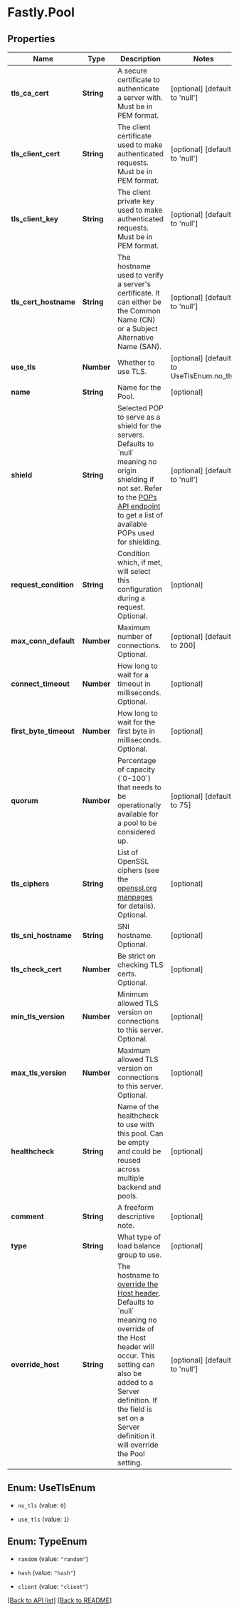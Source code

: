 # Fastly.Pool

## Properties

Name | Type | Description | Notes
------------ | ------------- | ------------- | -------------
**tls_ca_cert** | **String** | A secure certificate to authenticate a server with. Must be in PEM format. | [optional] [default to &#39;null&#39;]
**tls_client_cert** | **String** | The client certificate used to make authenticated requests. Must be in PEM format. | [optional] [default to &#39;null&#39;]
**tls_client_key** | **String** | The client private key used to make authenticated requests. Must be in PEM format. | [optional] [default to &#39;null&#39;]
**tls_cert_hostname** | **String** | The hostname used to verify a server&#39;s certificate. It can either be the Common Name (CN) or a Subject Alternative Name (SAN). | [optional] [default to &#39;null&#39;]
**use_tls** | **Number** | Whether to use TLS. | [optional] [default to UseTlsEnum.no_tls]
**name** | **String** | Name for the Pool. | [optional] 
**shield** | **String** | Selected POP to serve as a shield for the servers. Defaults to &#x60;null&#x60; meaning no origin shielding if not set. Refer to the [POPs API endpoint](/reference/api/utils/pops/) to get a list of available POPs used for shielding. | [optional] [default to &#39;null&#39;]
**request_condition** | **String** | Condition which, if met, will select this configuration during a request. Optional. | [optional] 
**max_conn_default** | **Number** | Maximum number of connections. Optional. | [optional] [default to 200]
**connect_timeout** | **Number** | How long to wait for a timeout in milliseconds. Optional. | [optional] 
**first_byte_timeout** | **Number** | How long to wait for the first byte in milliseconds. Optional. | [optional] 
**quorum** | **Number** | Percentage of capacity (&#x60;0-100&#x60;) that needs to be operationally available for a pool to be considered up. | [optional] [default to 75]
**tls_ciphers** | **String** | List of OpenSSL ciphers (see the [openssl.org manpages](https://www.openssl.org/docs/man1.0.2/man1/ciphers) for details). Optional. | [optional] 
**tls_sni_hostname** | **String** | SNI hostname. Optional. | [optional] 
**tls_check_cert** | **Number** | Be strict on checking TLS certs. Optional. | [optional] 
**min_tls_version** | **Number** | Minimum allowed TLS version on connections to this server. Optional. | [optional] 
**max_tls_version** | **Number** | Maximum allowed TLS version on connections to this server. Optional. | [optional] 
**healthcheck** | **String** | Name of the healthcheck to use with this pool. Can be empty and could be reused across multiple backend and pools. | [optional] 
**comment** | **String** | A freeform descriptive note. | [optional] 
**type** | **String** | What type of load balance group to use. | [optional] 
**override_host** | **String** | The hostname to [override the Host header](https://docs.fastly.com/en/guides/specifying-an-override-host). Defaults to &#x60;null&#x60; meaning no override of the Host header will occur. This setting can also be added to a Server definition. If the field is set on a Server definition it will override the Pool setting. | [optional] [default to &#39;null&#39;]



## Enum: UseTlsEnum


* `no_tls` (value: `0`)

* `use_tls` (value: `1`)





## Enum: TypeEnum


* `random` (value: `"random"`)

* `hash` (value: `"hash"`)

* `client` (value: `"client"`)





[[Back to API list]](../../README.md#endpoints) [[Back to README]](../../README.md)
